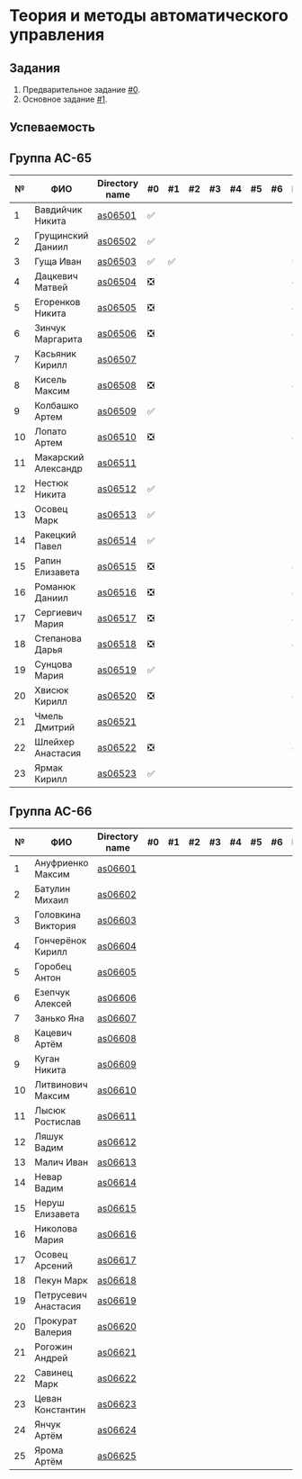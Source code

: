 # Теория и методы автоматического управления

## Задания

1. Предварительное задание [#0](./tasks/task_00/readme.md).
2. Основное задание [#1](./tasks/task_01/readme.md).

## Успеваемость

## Группа AC-65
| №  | ФИО                               | Directory name              | #0 | #1 | #2 | #3 | #4 | #5 | #6 | Рейтинг |
|----|-----------------------------------|-----------------------------|----|----|----|----|----|----|----|---------|
| 1  | Вавдийчик Никита                  |[as06501](./trunk/as06501/)  | ✅ |    |    |    |    |    |    |7         |
| 2  | Грущинский Даниил                 |[as06502](./trunk/as06502/)  | ✅ |    |    |    |    |    |    |7         |
| 3  | Гуща Иван                         |[as06503](./trunk/as06503/)  | ✅ | ✅ |    |    |    |    |    |9         |
| 4  | Дацкевич Матвей                   |[as06504](./trunk/as06504/)  | ❎ |    |    |    |    |    |    |4        |
| 5  | Егоренков Никита                  |[as06505](./trunk/as06505/)  | ❎ |    |    |    |    |    |    |4        |
| 6  | Зинчук Маргарита                  |[as06506](./trunk/as06506/)  | ❎ |    |    |    |    |    |    |4        |
| 7  | Касьяник Кирилл                   |[as06507](./trunk/as06507/)  |    |    |    |    |    |    |    |2        |
| 8  | Кисель Максим                     |[as06508](./trunk/as06508/)  | ❎ |    |    |    |    |    |    |4        |
| 9  | Колбашко Артем                    |[as06509](./trunk/as06509/)  | ✅ |    |    |    |    |    |    |7         |
| 10 | Лопато Артем                      |[as06510](./trunk/as06510/)  | ❎ |    |    |    |    |    |    |4        |
| 11 | Макарский Александр               |[as06511](./trunk/as06511/)  |    |    |    |    |    |    |    |2        |
| 12 | Нестюк Никита                     |[as06512](./trunk/as06512/)  | ✅ |    |    |    |    |    |    |7         |
| 13 | Осовец Марк                       |[as06513](./trunk/as06513/)  | ✅ |    |    |    |    |    |    |7         |
| 14 | Ракецкий Павел                    |[as06514](./trunk/as06514/)  | ✅ |    |    |    |    |    |    |7         |
| 15 | Рапин Елизавета                   |[as06515](./trunk/as06515/)  | ❎ |    |    |    |    |    |    |4        |
| 16 | Романюк Даниил                    |[as06516](./trunk/as06516/)  | ❎ |    |    |    |    |    |    |4        |
| 17 | Сергиевич Мария                   |[as06517](./trunk/as06517/)  | ❎ |    |    |    |    |    |    |4        |
| 18 | Степанова Дарья                   |[as06518](./trunk/as06518/)  | ❎ |    |    |    |    |    |    |4        |
| 19 | Сунцова Мария                     |[as06519](./trunk/as06519/)  | ✅ |    |    |    |    |    |    |7         |
| 20 | Хвисюк Кирилл                     |[as06520](./trunk/as06520/)  | ❎ |    |    |    |    |    |    |4        |
| 21 | Чмель Дмитрий                     |[as06521](./trunk/as06521/)  |    |    |    |    |    |    |    |2        |
| 22 | Шлейхер Анастасия                 |[as06522](./trunk/as06522/)  | ❎ |    |    |    |    |    |    |4        |
| 23 | Ярмак Кирилл                      |[as06523](./trunk/as06523/)  | ✅ |    |    |    |    |    |    |7         |

## Группа AC-66

| №  | ФИО                               | Directory name              | #0 | #1 | #2 | #3 | #4 | #5 | #6 | Рейтинг |
|----|-----------------------------------|-----------------------------|----|----|----|----|----|----|----|---------|
| 1  | Ануфриенко Максим                 |[as06601](./trunk/as06601/)  |    |    |    |    |    |    |    |         |
| 2  | Батулин Михаил                    |[as06602](./trunk/as06602/)  |    |    |    |    |    |    |    |         |
| 3  | Головкина Виктория                |[as06603](./trunk/as06603/)  |    |    |    |    |    |    |    |         |
| 4  | Гончерёнок Кирилл                 |[as06604](./trunk/as06604/)  |    |    |    |    |    |    |    |         |
| 5  | Горобец Антон                     |[as06605](./trunk/as06605/)  |    |    |    |    |    |    |    |         |
| 6  | Езепчук Алексей                   |[as06606](./trunk/as06606/)  |    |    |    |    |    |    |    |         |
| 7  | Занько Яна                        |[as06607](./trunk/as06607/)  |    |    |    |    |    |    |    |         |
| 8  | Кацевич Артём                     |[as06608](./trunk/as06608/)  |    |    |    |    |    |    |    |         |
| 9  | Куган Никита                      |[as06609](./trunk/as06609/)  |    |    |    |    |    |    |    |         |
| 10 | Литвинович Максим                 |[as06610](./trunk/as06610/)  |    |    |    |    |    |    |    |         |
| 11 | Лысюк Ростислав                   |[as06611](./trunk/as06611/)  |    |    |    |    |    |    |    |         |
| 12 | Ляшук Вадим                       |[as06612](./trunk/as06612/)  |    |    |    |    |    |    |    |         |
| 13 | Малич Иван                        |[as06613](./trunk/as06613/)  |    |    |    |    |    |    |    |         |
| 14 | Невар Вадим                       |[as06614](./trunk/as06614/)  |    |    |    |    |    |    |    |         |
| 15 | Неруш Елизавета                   |[as06615](./trunk/as06615/)  |    |    |    |    |    |    |    |         |
| 16 | Николова Мария                    |[as06616](./trunk/as06616/)  |    |    |    |    |    |    |    |         |
| 17 | Осовец Арсений                    |[as06617](./trunk/as06617/)  |    |    |    |    |    |    |    |         |
| 18 | Пекун Марк                        |[as06618](./trunk/as06618/)  |    |    |    |    |    |    |    |         |
| 19 | Петрусевич Анастасия              |[as06619](./trunk/as06619/)  |    |    |    |    |    |    |    |         |
| 20 | Прокурат Валерия                  |[as06620](./trunk/as06620/)  |    |    |    |    |    |    |    |         |
| 21 | Рогожин Андрей                    |[as06621](./trunk/as06621/)  |    |    |    |    |    |    |    |         |
| 22 | Савинец Марк                      |[as06622](./trunk/as06622/)  |    |    |    |    |    |    |    |         |
| 23 | Цеван Константин                  |[as06623](./trunk/as06623/)  |    |    |    |    |    |    |    |         |
| 24 | Янчук Артём                       |[as06624](./trunk/as06624/)  |    |    |    |    |    |    |    |         |
| 25 | Ярома Артём                       |[as06625](./trunk/as06625/)  |    |    |    |    |    |    |    |         |